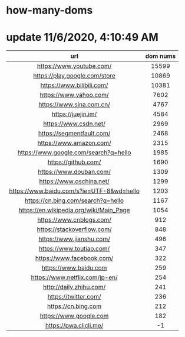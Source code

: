 # how-many-doms

# update 11/6/2020, 4:10:49 AM

url | dom nums
:-: | :-:
https://www.youtube.com/ | 15599
https://play.google.com/store | 10869
https://www.bilibili.com/ | 10381
https://www.yahoo.com/ | 7602
https://www.sina.com.cn/ | 4767
https://juejin.im/ | 4584
https://www.csdn.net/ | 2969
https://segmentfault.com/ | 2468
https://www.amazon.com/ | 2315
https://www.google.com/search?q=hello | 1985
https://github.com/ | 1690
https://www.douban.com/ | 1309
https://www.oschina.net/ | 1299
https://www.baidu.com/s?ie=UTF-8&wd=hello | 1203
https://cn.bing.com/search?q=hello | 1167
https://en.wikipedia.org/wiki/Main_Page | 1054
https://www.cnblogs.com/ | 912
https://stackoverflow.com/ | 848
https://www.jianshu.com/ | 496
https://www.toutiao.com/ | 347
https://www.facebook.com/ | 322
https://www.baidu.com | 259
https://www.netflix.com/jp-en/ | 254
http://daily.zhihu.com/ | 241
https://twitter.com/ | 236
https://cn.bing.com | 212
https://www.google.com | 182
https://pwa.clicli.me/ | -1
